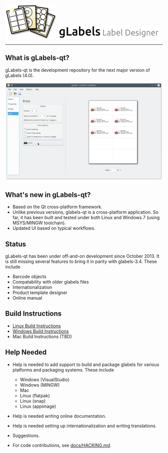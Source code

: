 ![logo](glabels/images/glabels-logo.png)
![gLabels Label Designer](glabels/images/glabels-label-designer.png)

*******************************************************************************

## What is gLabels-qt?

gLabels-qt is the development repository for the next major version of gLabels (4.0).

![screenshot](docs/images/screenshot.png)

## What's new in gLabels-qt?

- Based on the Qt cross-platform framework.
- Unlike previous versions, glabels-qt is a cross-platform application.  So far, it
  has been built and tested under both Linux and Windows 7 (using MSYS/MINGW toolchain).
- Updated UI based on typical workflows.

## Status

gLabels-qt has been under off-and-on development since October 2013.
It is still missing several features to bring it in parity with glabels-3.4.  These include

- Barcode objects
- Compatability with older glabels files
- Internationalization
- Product template designer
- Online manual

## Build Instructions

- [Linux Build Instructions](docs/BUILD-INSTRUCTIONS-LINUX.md)
- [Windows Build Instructions](docs/BUILD-INSTRUCTIONS-WINDOWS.md)
- Mac Build Instructions (TBD)

## Help Needed

* Help is needed to add support to build and package glabels for various platforms and packaging systems.
These include

  - Windows (VisualStudio)
  - Windows (MINGW)
  - Mac
  - Linux (flatpak)
  - Linux (snap)
  - Linux (appimage)

* Help is needed writing online documentation.

* Help is needed setting up internationalization and writing translations.

* Suggestions.

* For code contributions, see [docs/HACKING.md](docs/HACKING.md).

